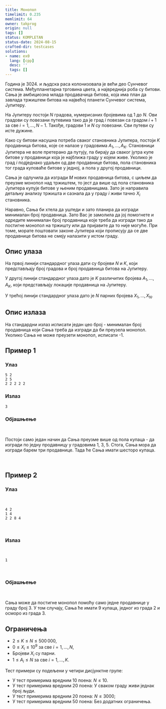 ```yaml
---
title: Монопол
timelimit: 0.235
memlimit: 64
owner: takprog
origin: null
tags: []
status: KOMPLETAN
status-date: 2024-08-15
crafted-dir: testcases
solutions:
- name: ex0
  lang: [cpp]
  desc: ''
  tags: []
---
```


Година је 3024. и људска раса колонизовала је већи део Сунчевог система. Међупланетарна трговина цвета, а највреднија роба су битови. Сања је амбициозна млада продавачица битова, која има план да завлада тржиштем битова на највећој планети Сунчевог система, Јупитеру. 

На Јупитеру постоји $N$ градова, нумерисаних бројевима од $1$ до $N$. Ови градови су повезани путевима тако да је град $i$ повезан са градом $i+1$ за све $i=1, \dots,  N-1$. Такође, градови $1$ и $N$ су повезани. Сви путеви су исте дужине.

Како су битови насушна потреба сваког становника Јупитера, постоји $K$ продавница битова, које се налазе у градовима $A_1, \dots,  A_K$. Становници Јупитера не воле претерано да путују, па бирају да сваког јутра купе битове у продавници која је најближа граду у којем живе. Уколико је град $i$ подједнако удаљен од две продавнице битова, пола становника тог града куповаће битове у једној, а пола у другој продавници.

Сања је одлучила да изгради $M$ нових продавница битова, с циљем да преузме монопол над тржиштем, то јест да више од пола становника Јупитера купује битове у њеним продавницама. Зато је направила детаљну анализу тржишта и сазнала да у граду $i$ живи тачно $X_i$ становника.

Наравно, Сања би хтела да уштеди и зато планира да изгради минималан број продавница. Зато Вас је замолила да јој помогнете и одредите минималан број продавница које треба да изгради тако да постигне монопол на тржишту или да пријавите да то није могуће. При томе, морате поштовати законе Јупитера који прописују да се две продавнице битова не смеју налазити у истом граду.

## Опис улаза

На првој линији стандардног улаза дати су бројеви $N$ и $K$, који представљају број градова и број продавница битова на Јупитеру.

У другој линији стандардног улаза дато је $K$ различитих бројева $A_1, \dots,  A_K$, који представљају локације продавница на Јупитеру.

У трећој линији стандардног улаза дато је $N$ парних бројева $X_1, \dots, X_N$.

## Опис излаза

На стандардни излаз исписати један цео број - минималан број продавница који Сања треба да изгради да би преузела монопол. Уколико Сања не може преузети монопол, исписати -1.


## Пример 1

### Улаз

```
5 2
2 5
2 2 2 2 2
```

### Излаз

```
3
```


### Објашњење

<br>

Постоји само један начин да Сања преузме више од пола купаца - да изгради по једну продавницу у градовима 1, 3, 5. Стога, Сања мора да изгради барем три продавнице. Тада ће Сања имати шесторо купаца.

<br>

## Пример 2

### Улаз

<br>

```
4 2
1 4
2 2 8 4
```

<br>

### Излаз

<br>

```
1
```

<br>

### Објашњење

<br>

Сања може да постигне монопол помоћу само једне продавнице у граду број 3. У том случају, Сања ће имати 9 купаца, једног из града 2 и осморо из града 3.
<br>


## Ограничења

- $2 \leq K \leq N \leq 500\,000$,
- $0 \leq X_i \leq 10^9$ за све $i=1, \dots, N$,
- Бројеви $X_i$ су парни.
- $1 \leq A_i \leq N$ за све $i=1, \dots, K$.

Тест примери су подељени у четири дисјунктне групе:

- У тест примерима вредним 10 поена: $N \leq 10$.
- У тест примерима вредним 20 поена: У сваком граду живи једнак број људи.
- У тест примерима вредним 20 поена: $N \leq 3000$;
- У тест примерима вредним 50 поена: Без додатних ограничења.

